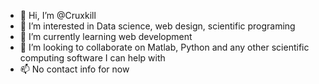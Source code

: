 - 👋 Hi, I’m @Cruxkill
- 👀 I’m interested in Data science, web design, scientific programing
- 🌱 I’m currently learning web development
- 💞️ I’m looking to collaborate on Matlab, Python and any other scientific computing software I can help with
- 📫 No contact info for now

<!---
Cruxkill/Cruxkill is a ✨ special ✨ repository because its `README.md` (this file) appears on your GitHub profile.
You can click the Preview link to take a look at your changes.
--->

